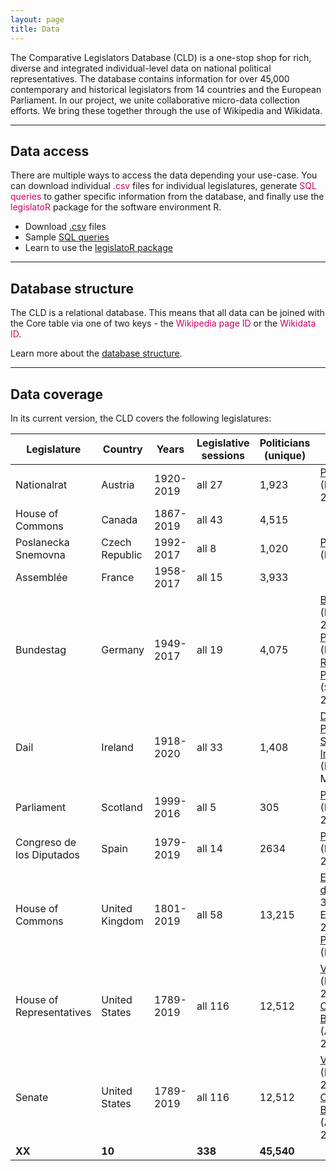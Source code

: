 ```yaml
---
layout: page
title: Data
---
```


The Comparative Legislators Database (CLD) is a one-stop shop for rich, diverse and integrated individual-level data on national political representatives. The database contains information for over 45,000 contemporary and historical legislators from 14 countries and the European Parliament. In our project, we unite collaborative micro-data collection efforts. We bring these together through the use of Wikipedia and Wikidata.

---

<h2 class="legislator-blue">Data access</h2>

<p>There are multiple ways to access the data depending your use-case. You can download individual <span style = "color:#cc0065">.csv </span>files for individual legislatures, generate <span style = "color:#cc0065">SQL queries</span> to gather specific information from the database, and finally use the <span style = "color:#cc0065">legislatoR</span> package for the software environment R.</p>

<ul>
<li> Download <a href="{{ site.baseurl }}/data/csv/">.csv</a> files <i class="fa fa-download"></i></li>
<li> Sample <a href="{{ site.baseurl }}/data/sql/">SQL queries</a> <i class="fa fa-database"></i></li>
<li> Learn to use the <a href="{{ site.baseurl }}/data/legislator/">legislatoR package</a> <i class="fa fa-code"></i></li>
</ul>

---

<h2 class="legislator-blue">Database structure</h2>

The CLD is a relational database. This means that all data can be joined with the Core table via one of two keys - the <span style="color:#cc0065">Wikipedia page ID</span> or the <span style="color:#cc0065">Wikidata ID</span>.

Learn more about the <a href="{{ site.baseurl }}/data/structure/">database structure</a>.

---

<h2 class="legislator-blue">Data coverage</h2>

In its current version, the CLD covers the following legislatures:

<div class="table-wrapper" markdown="block">

| Legislature               | Country        | Years     | Legislative sessions | Politicians (unique) | Integrated with                                                                                                       |
|---------------------------|----------------|-----------|----------------------|----------------------|-----------------------------------------------------------------------------------------------------------------------|
| Nationalrat               | Austria        | 1920-2019 | all 27               | 1,923                | [ParlSpeech V2](https://dataverse.harvard.edu/dataset.xhtml?persistentId=doi:10.7910/DVN/L4OAKN) (Rauh/Schwalbach 2020)                                                                                  |
| House of Commons          | Canada         | 1867-2019 | all 43               | 4,515                |                                                                                                                       |
| Poslanecka Snemovna       | Czech Republic | 1992-2017 | all 8                | 1,020                | [ParlSpeech V1](https://dataverse.harvard.edu/dataset.xhtml?persistentId=doi:10.7910/DVN/E4RSP9) (Rauh et al. 2017)                                                                                      |
| Assemblée                | France         | 1958-2017 | all 15               | 3,933                |                                                                                                                       |
| Bundestag                 | Germany        | 1949-2017 | all 19               | 4,075                | [BTVote data](https://dataverse.harvard.edu/dataverse/btvote) (Bergmann et al. 2018),<br /> [ParlSpeech V1](https://dataverse.harvard.edu/dataset.xhtml?persistentId=doi:10.7910/DVN/E4RSP9) (Rauh et al. 2017),<br /> [Reelection Prospects data](https://dataverse.harvard.edu/dataset.xhtml?persistentId=doi:10.7910/DVN/EBEDPI) (Stoffel/Sieberer 2017) |
| Dail                      | Ireland        | 1918-2020 | all 33               | 1,408                | [Database of Parliamentary Speeches in Ireland](https://dataverse.harvard.edu/dataset.xhtml?persistentId=doi:10.7910/DVN/6MZN76) (Herzog/Jankin Mikhaylov 2017)                                                 |
| Parliament                | Scotland       | 1999-2016 | all 5                | 305                  | [ParlScot](https://dataverse.harvard.edu/dataset.xhtml?persistentId=doi:10.7910/DVN/EQ9WBE) (Braby/Fraser 2021)                                                                                          |
| Congreso de los Diputados | Spain          | 1979-2019 | all 14               | 2634                 | [ParlSpeech V2](https://dataverse.harvard.edu/dataset.xhtml?persistentId=doi:10.7910/DVN/L4OAKN) (Rauh/Schwalbach 2020)                                                                                  |
| House of Commons          | United Kingdom | 1801-2019 | all 58               | 13,215               | [EggersSpirling data](https://github.com/ArthurSpirling/EggersSpirlingDatabase) (starting from <br /> 38th session, Eggers/Spirling 2014),<br /> [ParlSpeech V1](https://dataverse.harvard.edu/dataset.xhtml?persistentId=doi:10.7910/DVN/E4RSP9) (Rauh et al. 2017)              |
| House of Representatives       | United States  | 1789-2019 | all 116              | 12,512               | [Voteview data](https://voteview.com/data) (Lewis et al. 2019), <br /> [Congressional Bills Project data](http://www.congressionalbills.org/) (Adler/Wilkserson 2018)                           |
| Senate          | United States  | 1789-2019 | all 116              | 12,512               | [Voteview data](https://voteview.com/data) (Lewis et al. 2019), <br /> [Congressional Bills Project data](http://www.congressionalbills.org/) (Adler/Wilkserson 2018)                           |
|   **XX**                      | **10**             |         | **338**                  | **45,540**               |                                                                                                                |

</div>
